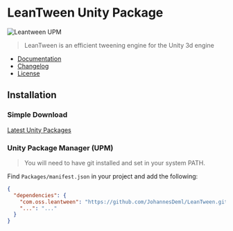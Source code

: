 # LeanTween Unity Package

![Leantween UPM](https://repository-images.githubusercontent.com/108003426/f2531b80-04a1-11ea-8f7e-21ead711a42f)
> LeanTween is an efficient tweening engine for the Unity 3d engine

* [Documentation](http://dentedpixel.com/LeanTweenDocumentation/classes/LeanTween.html)
* [Changelog](./CHANGELOG.md)
* [License](./LICENSE.md)

## Installation

### Simple Download
[Latest Unity Packages](../../releases/latest)

### Unity Package Manager (UPM)

> You will need to have git installed and set in your system PATH.

Find `Packages/manifest.json` in your project and add the following:
```json
{
  "dependencies": {
    "com.oss.leantween": "https://github.com/JohannesDeml/LeanTween.git#2.50.1",
    "...": "..."
  }
}
```

